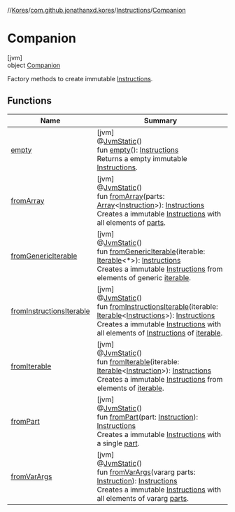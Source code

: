 //[Kores](../../../../index.md)/[com.github.jonathanxd.kores](../../index.md)/[Instructions](../index.md)/[Companion](index.md)

# Companion

[jvm]\
object [Companion](index.md)

Factory methods to create immutable [Instructions](../index.md).

## Functions

| Name | Summary |
|---|---|
| [empty](empty.md) | [jvm]<br>@[JvmStatic](https://kotlinlang.org/api/latest/jvm/stdlib/kotlin.jvm/-jvm-static/index.html)()<br>fun [empty](empty.md)(): [Instructions](../index.md)<br>Returns a empty immutable [Instructions](../index.md). |
| [fromArray](from-array.md) | [jvm]<br>@[JvmStatic](https://kotlinlang.org/api/latest/jvm/stdlib/kotlin.jvm/-jvm-static/index.html)()<br>fun [fromArray](from-array.md)(parts: [Array](https://kotlinlang.org/api/latest/jvm/stdlib/kotlin/-array/index.html)<[Instruction](../../-instruction/index.md)>): [Instructions](../index.md)<br>Creates a immutable [Instructions](../index.md) with all elements of [parts](from-array.md). |
| [fromGenericIterable](from-generic-iterable.md) | [jvm]<br>@[JvmStatic](https://kotlinlang.org/api/latest/jvm/stdlib/kotlin.jvm/-jvm-static/index.html)()<br>fun [fromGenericIterable](from-generic-iterable.md)(iterable: [Iterable](https://kotlinlang.org/api/latest/jvm/stdlib/kotlin.collections/-iterable/index.html)<*>): [Instructions](../index.md)<br>Creates a immutable [Instructions](../index.md) from elements of generic [iterable](from-generic-iterable.md). |
| [fromInstructionsIterable](from-instructions-iterable.md) | [jvm]<br>@[JvmStatic](https://kotlinlang.org/api/latest/jvm/stdlib/kotlin.jvm/-jvm-static/index.html)()<br>fun [fromInstructionsIterable](from-instructions-iterable.md)(iterable: [Iterable](https://kotlinlang.org/api/latest/jvm/stdlib/kotlin.collections/-iterable/index.html)<[Instructions](../index.md)>): [Instructions](../index.md)<br>Creates a immutable [Instructions](../index.md) with all elements of [Instructions](../index.md) of [iterable](from-instructions-iterable.md). |
| [fromIterable](from-iterable.md) | [jvm]<br>@[JvmStatic](https://kotlinlang.org/api/latest/jvm/stdlib/kotlin.jvm/-jvm-static/index.html)()<br>fun [fromIterable](from-iterable.md)(iterable: [Iterable](https://kotlinlang.org/api/latest/jvm/stdlib/kotlin.collections/-iterable/index.html)<[Instruction](../../-instruction/index.md)>): [Instructions](../index.md)<br>Creates a immutable [Instructions](../index.md) from elements of [iterable](from-iterable.md). |
| [fromPart](from-part.md) | [jvm]<br>@[JvmStatic](https://kotlinlang.org/api/latest/jvm/stdlib/kotlin.jvm/-jvm-static/index.html)()<br>fun [fromPart](from-part.md)(part: [Instruction](../../-instruction/index.md)): [Instructions](../index.md)<br>Creates a immutable [Instructions](../index.md) with a single [part](from-part.md). |
| [fromVarArgs](from-var-args.md) | [jvm]<br>@[JvmStatic](https://kotlinlang.org/api/latest/jvm/stdlib/kotlin.jvm/-jvm-static/index.html)()<br>fun [fromVarArgs](from-var-args.md)(vararg parts: [Instruction](../../-instruction/index.md)): [Instructions](../index.md)<br>Creates a immutable [Instructions](../index.md) with all elements of vararg [parts](from-var-args.md). |
